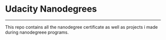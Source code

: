 # Udacity Nanodegrees

---

This repo contains all the nanodegree certificate as well as projects i made during nanodegreee programs.
